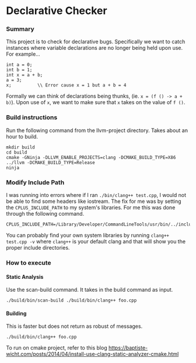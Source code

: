 # Declarative Checker

### Summary

This project is to check for declarative bugs. Specifically we want to catch instances where variable declarations are no longer being held upon use.
For example...
```
int a = 0;
int b = 1;
int x = a + b;
a = 3;
x;          \\ Error cause x = 1 but a + b = 4
```

Formally we can think of declarations being thunks, (ie. `x = (f () -> a + b)`). Upon use of `x`, we want to make sure that `x` takes on the value of `f ()`.

### Build instructions
Run the following command from the llvm-project directory. Takes about an hour to build.
```
mkdir build
cd build
cmake -GNinja -DLLVM_ENABLE_PROJECTS=clang -DCMAKE_BUILD_TYPE=X86 ../llvm -DCMAKE_BUILD_TYPE=Release
ninja
```

### Modify Include Path
I was running into errors where if I ran `./bin/clang++ test.cpp`, I would not be able to find some headers like iostream. The fix for me was by setting the `CPLUS_INCLUDE_PATH` to my system's libraries. For me this was done through the following command.
```
CPLUS_INCLUDE_PATH=/Library/Developer/CommandLineTools/usr/bin/../include/c++/v1:/Library/Developer/CommandLineTools/usr/lib/clang/12.0.0/include:/Library/Developer/CommandLineTools/SDKs/MacOSX10.15.sdk/usr/include
```
You can probably find your own system libraries by running `clang++ test.cpp -v` where `clang++` is your default clang and that will show you the proper include directories.


### How to execute
#### Static Analysis
Use the scan-build command. It takes in the build command as input.
```
./build/bin/scan-build ./build/bin/clang++ foo.cpp
```
#### Building
This is faster but does not return as robust of messages.
```
./build/bin/clang++ foo.cpp
```

To run on cmake project, refer to this blog https://baptiste-wicht.com/posts/2014/04/install-use-clang-static-analyzer-cmake.html
